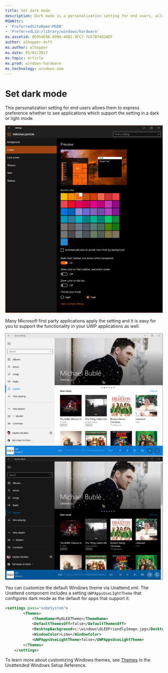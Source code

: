 ```yaml
---
title: Set dark mode
description: Dark mode is a personalization setting for end users, allowing them to express preference whether to see applications which support the setting in a dark or light mode.
MSHAttr:
- 'PreferredSiteName:MSDN'
- 'PreferredLib:/library/windows/hardware'
ms.assetid: 8D954E98-0090-4EB2-9FC7-7CE7B7483AEF
author: alhopper-msft
ms.author: alhopper
ms.date: 05/02/2017
ms.topic: article
ms.prod: windows-hardware
ms.technology: windows-oem
---
```

# Set dark mode

This personalization setting for end users allows them to express preference whether to see applications which support the setting in a dark or light mode.

![](images/darkmode1.png)

Many Microsoft first party applications apply the setting and it is easy for you to support the functionality in your UWP applications as well.

![](images/darkmode2.png)![](images/darkmode3.png)

You can customize the default Windows theme via Unattend.xml. The Unattend component includes a setting `UWPAppsUseLIghtTheme` that configures dark mode as the default for apps that support it.

```xml
<settings pass="oobeSystem">
        <Themes>
            <ThemeName>MyOLEDTheme</ThemeName>
            <DefaultThemesOff>false</DefaultThemesOff>
            <DesktopBackground>c:\windows\OLEDFriendlyImage.jpg</DesktopBackground>
            <WindowColor>Lime</WindowColor>
            <UWPAppsUseLightTheme>false</UWPAppsUseLightTheme>
        </Themes>
    </settings>
```

To learn more about customizing Windows themes, see [Themes](https://docs.microsoft.com/en-us/windows-hardware/customize/desktop/unattend/microsoft-windows-shell-setup-themes) in the Unattended Windows Setup Reference.
